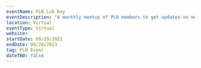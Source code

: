 ```yaml
---
eventName: PLN Lab Day
eventDescription: "A monthly meetup of PLN members to get updates on network infrastructure and learn about different projects in the ecosystem."
location: Virtual
eventType: Virtual
website: 
startDate: 09/20/2023
endDate: 09/20/2023
tag: PLN Event
dateTBD: false
---
```

